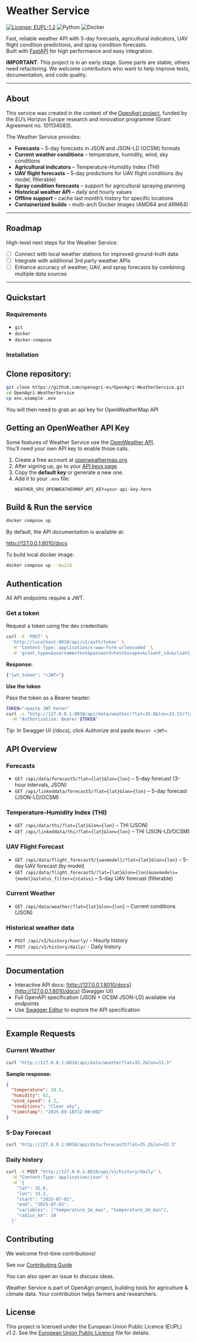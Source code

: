 # Weather Service

[![License: EUPL-1.2](https://img.shields.io/badge/License-EUPL%201.2-blue.svg)](./LICENSE)
![Python](https://img.shields.io/badge/python-3.12+-blue)
![Docker](https://img.shields.io/badge/docker-ready-brightgreen)

Fast, reliable weather API with 5-day forecasts, agricultural indicators, UAV flight condition predictions, and spray condition forecasts.  
Built with [FastAPI](https://fastapi.tiangolo.com/) for high performance and easy integration.

**IMPORTANT**: This project is in an early stage. Some parts are stable, others need refactoring. We welcome contributors who want to help improve tests, documentation, and code quality.

---

## About

This service was created in the context of the [OpenAgri project](https://horizon-openagri.eu/), funded by the EU’s Horizon Europe research and innovation programme (Grant Agreement no. 101134083).

The Weather Service provides:

- **Forecasts** – 5-day forecasts in JSON and JSON-LD (OCSM) formats  
- **Current weather conditions** – temperature, humidity, wind, sky conditions  
- **Agricultural indicators** – Temperature-Humidity Index (THI)  
- **UAV flight forecasts** – 5-day predictions for UAV flight conditions (by model, filterable)  
- **Spray condition forecasts** – support for agricultural spraying planning  
- **Historical weather API** – daily and hourly values  
- **Offline support** – cache last month’s history for specific locations  
- **Containerized builds** – multi-arch Docker images (AMD64 and ARM64)  

---

## Roadmap

High-level next steps for the Weather Service:

- [ ] Connect with local weather stations for improved ground-truth data  
- [ ] Integrate with additional 3rd party weather APIs  
- [ ] Enhance accuracy of weather, UAV, and spray forecasts by combining multiple data sources  

---

## Quickstart

### Requirements

- `git`
- `docker`
- `docker-compose`

### Installation

## Clone repository:

```bash
git clone https://github.com/openagri-eu/OpenAgri-WeatherService.git
cd OpenAgri-WeatherService
cp env.example .env
```
You will then need to grab an api key for OpenWeatherMap API

## Getting an OpenWeather API Key

Some features of Weather Service use the [OpenWeather API](https://openweathermap.org/api).  
You’ll need your own API key to enable those calls.

1. Create a free account at [openweathermap.org](https://home.openweathermap.org/users/sign_up).
2. After signing up, go to your [API keys page](https://home.openweathermap.org/api_keys).
3. Copy the **default key** or generate a new one.
4. Add it to your `.env` file:
   ```env
   WEATHER_SRV_OPENWEATHERMAP_API_KEY=your-api-key-here
   ```
## Build & Run the service

```bash
docker compose up
```

By default, the API documentation is available at:

http://127.0.0.1:8010/docs

To build local docker image:
```bash
docker compose up --build
```

## Authentication

All API endpoints require a JWT.

### Get a token
Request a token using the dev credentials:

```bash
curl -X 'POST' \
  'http://localhost:8010/api/v1/auth/token' \
  -H 'Content-Type: application/x-www-form-urlencoded' \
  -d 'grant_type=&username=test&password=test&scope=&client_id=&client_secret='
```

**Response:**
```bash
{"jwt_token": "<JWT>"}
```

**Use the token**

Pass the token as a Bearer header:
```bash
TOKEN="<paste JWT here>"
curl -s "http://127.0.0.1:8010/api/data/weather/?lat=35.0&lon=33.23/?lat=35.0&lon=33.23" \
  -H "Authorization: Bearer $TOKEN"
```

Tip: In Swagger UI (/docs), click Authorize and paste `Bearer <JWT>`.

## API Overview

### Forecasts

- `GET /api/data/forecast5/?lat={lat}&lon={lon}` – 5-day forecast (3-hour intervals, JSON)  
- `GET /api/linkeddata/forecast5/?lat={lat}&lon={lon}` – 5-day forecast (JSON-LD/OCSM)  

### Temperature-Humidity Index (THI)

- `GET /api/data/thi/?lat={lat}&lon={lon}` – THI (JSON)  
- `GET /api/linkeddata/thi/?lat={lat}&lon={lon}` – THI (JSON-LD/OCSM)  

### UAV Flight Forecast

- `GET /api/data/flight_forecast5/{uavmodel}/?lat={lat}&lon={lon}` – 5-day UAV forecast (by model)  
- `GET /api/data/flight_forecast5/?lat={lat}&lon={lon}&uavmodels={model}&status_filter={status}` – 5-day UAV forecast (filterable)  

### Current Weather

- `GET /api/data/weather/?lat={lat}&lon={lon}` – Current conditions (JSON)

### Historical weather data

- `POST /api/v1/history/hourly/` - Hourly history
- `POST /api/v1/history/daily/` - Daily history

---

## Documentation

- Interactive API docs: [http://127.0.0.1:8010/docs](http://127.0.0.1:8010/docs) (Swagger UI)  
- Full OpenAPI specification (JSON + OCSM JSON-LD) available via endpoints  
- Use [Swagger Editor](https://editor.swagger.io/) to explore the API specification  

---

## Example Requests

### Current Weather

```bash
curl "http://127.0.0.1:8010/api/data/weather?lat=35.2&lon=33.3"
```
**Sample response:**

```json
{
  "temperature": 28.5,
  "humidity": 62,
  "wind_speed": 4.2,
  "conditions": "Clear sky",
  "timestamp": "2025-09-18T12:00:00Z"
}
```

### 5-Day Forecast

```bash
curl "http://127.0.0.1:8010/api/data/forecast5?lat=35.2&lon=33.3"
```

### Daily history
```bash
curl -X POST "http://127.0.0.1:8010/api/v1/history/daily" \
  -H "Content-Type: application/json" \
  -d '{
    "lat": 35.0,
    "lon": 33.2,
    "start": "2025-07-01",
    "end": "2025-07-03",
    "variables": ["temperature_2m_max", "temperature_2m_min"],
    "radius_km": 10
  }'
```

## Contributing

We welcome first-time contributions!

See our [Contributing Guide](CONTRIBUTE.md)

You can also open an issue to discuss ideas.

Weather Service is part of OpenAgri project, building tools for agriculture & climate data. Your contribution helps farmers and researchers.

## License

This project is licensed under the European Union Public Licence (EUPL) v1.2.
See the [European Union Public Licence](LICENSE) file for details.







